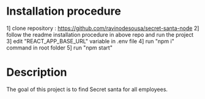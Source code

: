 # Installation procedure

1] clone repository : https://github.com/ravinodesousa/secret-santa-node
2] follow the readme installation procedure in above repo and run the project
3] edit "REACT_APP_BASE_URL" variable in .env file
4] run "npm i" command in root folder
5] run "npm start"

# Description

The goal of this project is to find Secret santa for all employees.
